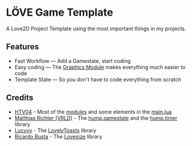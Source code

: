 # LÖVE Game Template
A Love2D Project Template using the most important things in my projects.

## Features
* Fast Workflow — Add a Gamestate, start coding
* Easy coding — The [Graphics Module](modules/graphics.lua) makes everything much easier to code
* Template State — So you don't have to code everything from scratch

## Credits
- [HTV04](https://github.com/HTV04) - Most of the [modules](modules/) and some elements in the [main.lua](main.lua)
- [Matthias Richter (VRLD)](https://github.com/vrld) - The [hump.gamestate](lib/gamestate.lua) and the [hump.timer](lib/timer.lua) library
- [Lucyyy](https://github.com/Loucee) - The [LovelyToasts](lib/lovelyToasts.lua) library
- [Ricardo Busta](https://github.com/RicardoBusta/) - The [Lovesize](lib/lovesize.lua) library